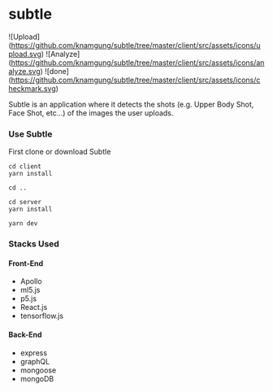 # subtle


![Upload] (https://github.com/knamgung/subtle/tree/master/client/src/assets/icons/upload.svg) ![Analyze] (https://github.com/knamgung/subtle/tree/master/client/src/assets/icons/analyze.svg) ![done] (https://github.com/knamgung/subtle/tree/master/client/src/assets/icons/checkmark.svg)




Subtle is an application where it detects the shots (e.g. Upper Body Shot, Face Shot, etc...) of the images the user uploads.

### Use Subtle

First clone or download Subtle

```
cd client
yarn install

cd ..

cd server
yarn install

yarn dev
```


### Stacks Used

#### Front-End
* Apollo
* ml5.js
* p5.js
* React.js
* tensorflow.js

#### Back-End
* express
* graphQL
* mongoose
* mongoDB
